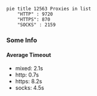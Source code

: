 
```mermaid
pie title 12563 Proxies in list
    "HTTP" : 9720
    "HTTPS": 870
    "SOCKS" : 2159
```

### Some Info
#### Average Timeout

- mixed: 2.1s
- http: 0.7s
- https: 8.2s
- socks: 4.5s